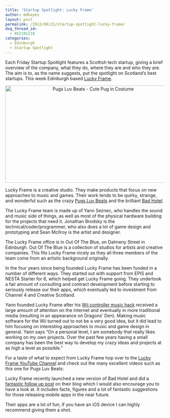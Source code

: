 ```yaml
---
title: 'Startup Spotlight: Lucky Frame'
author: mdhayes
layout: post
permalink: /2012/09/21/startup-spotlight-lucky-frame/
dsq_thread_id:
  - 852191218
categories:
  - Edinburgh
  - Startup Spotlight
---
```

Each Friday Startup Spotlight features a Scottish tech startup, giving a brief overview of the company, what they do, where they are and who they are. The aim is to, as the name suggests, put the spotlight on Scotland’s best startups. This week Edinburgh based [Lucky Frame][1].

<p style="text-align: center;">
  <a href="http://www.rookieoven.com/wp-content/uploads/2012/09/pugs-luv-beats.png"><img class="size-full wp-image-2621 aligncenter" title="pugs-luv-beats" src="http://www.rookieoven.com/wp-content/uploads/2012/09/pugs-luv-beats.png" alt="Pugs Luv Beats - Cute Pug in Costume" width="540" height="306" /></a>
</p>

Lucky Frame is a creative studio. They make products that focus on new approaches to music and games. Their work tends to be quirky, strange, and wonderful such as the crazy [Pugs Luv Beats][2] and the brilliant [Bad Hotel][3].

The Lucky Frame team is made up of Yann Seznec, who handles the sound and music side of things, as well as most of the physical hardware building for the projects that need it. Jonathan Brodsky is the technical/coder/programmer, who also does a lot of game design and prototyping and Sean McIlroy is the artist and designer.

The Lucky Frame office is in Out Of The Blue, on Dalmeny Street in Edinburgh. Out Of The Blue is a collection of studios for artists and creative companies. This fits Lucky Frame nicely as they all three members of the team come from an artistic background originally.

In the four years since being founded Lucky Frame has been funded in a number of different ways. They started out with support from EPIS and NESTA Starter for 6, which helped get Lucky Frame going. They undertook a fair amount of consulting and contract development before starting to seriously release our their apps, which eventually led to investment from Channel 4 and Creative Scotland.

Yann founded Lucky Frame after his [Wii controller music hack][4] received a large amount of attention on the internet and eventually in more traditional media (resulting in an appearance on Dragons&#8217; Den). Making music software for the Wii turned out to not be a very good idea, but it did lead to him focusing on interesting approaches to music and game design in general. Yann says &#8220;On a personal level, I am somebody that really likes working on my own projects. Over the past few years having a small company has been the best way to develop my crazy ideas and projects at as high a level as possible.&#8221;

For a taste of what to expect from Lucky Frame hop over to the [Lucky Frame YouTube Channel][5] and check out the many excellent videos such as this one for Pugs Luv Beats:



Lucky Frame recently launched a new version of Bad Hotel and did a [fantastic follow up post][6] on their blog which I would also encourage you to have a look at. It includes facts, figures and a lot of fantastic suggestions for those releasing mobile apps in the near future.

Their apps are a lot of fun, if you have an iOS device I can highly recommend giving them a shot.

 [1]: http://luckyframe.co.uk/ "Lucky Frame Creative Studio and Game Developer"
 [2]: http://itunes.apple.com/us/app/pugs-luv-beats/id488112663?mt=8 "Pugs Luv Beats for iPhone and iPad"
 [3]: http://itunes.apple.com/us/app/bad-hotel/id548665066?mt=8 "iTunes link for Bad Hotel by Lucky Frame"
 [4]: http://theamazingrolo.net/wii/ "Wiimote Much Hack by Yann Seznec"
 [5]: http://www.youtube.com/user/LuckyFrameIsGreat "Lucky Fame YouTube Channel - Gameplay, interviews and more"
 [6]: http://luckyframe.co.uk/bad-hotel-one-month-on/ "Lucky Frame Bad Hotel One month on"